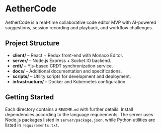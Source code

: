 # AetherCode

AetherCode is a real-time collaborative code editor MVP with AI-powered suggestions, session recording and playback, and workflow challenges.

## Project Structure

- **client/** – React + Redux front-end with Monaco Editor.
- **server/** – Node.js Express + Socket.IO backend.
- **crdt/** – Yjs-based CRDT synchronization service.
- **docs/** – Additional documentation and specifications.
- **scripts/** – Utility scripts for development and deployment.
- **infrastructure/** – Docker and Kubernetes configuration.

## Getting Started

Each directory contains a `README.md` with further details. Install dependencies according to the language requirements. The server uses Node.js packages listed in `server/package.json`, while Python utilities are listed in `requirements.txt`.
